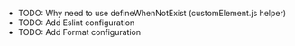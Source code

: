 - TODO: Why need to use defineWhenNotExist (customElement.js helper)
- TODO: Add Eslint configuration
- TODO: Add Format configuration